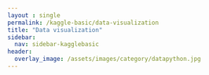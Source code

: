 ```yaml
---
layout : single
permalink: /kaggle-basic/data-visualization
title: "Data visualization"
sidebar:
  nav: sidebar-kagglebasic
header:
  overlay_image: /assets/images/category/datapython.jpg
---
```

